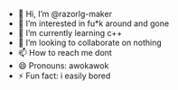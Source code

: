 - 👋 Hi, I’m @razorlg-maker
- 👀 I’m interested in fu*k around and gone
- 🌱 I’m currently learning c++
- 💞️ I’m looking to collaborate on nothing
- 📫 How to reach me dont
- 😄 Pronouns: awokawok
- ⚡ Fun fact: i easily bored

<!---
razorlg-maker/razorlg-maker is a ✨ special ✨ repository because its `README.md` (this file) appears on your GitHub profile.
You can click the Preview link to take a look at your changes.
--->
